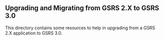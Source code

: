 ## Upgrading and Migrating from GSRS 2.X to GSRS 3.0

This directory contains some resources to help in upgrading from a GSRS 2.X application to GSRS 3.0.

